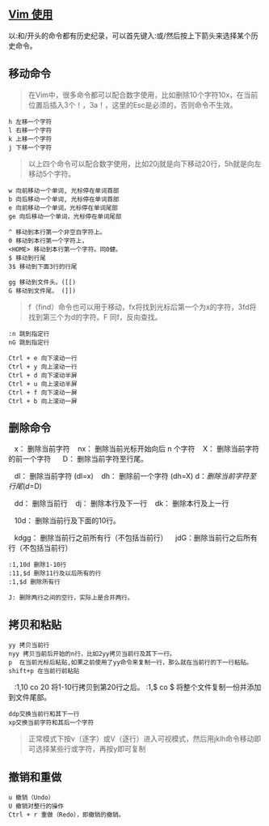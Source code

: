 
## [Vim 使用](http://www.cnblogs.com/softwaretesting/archive/2011/07/12/2104435.html)

以:和/开头的命令都有历史纪录，可以首先键入:或/然后按上下箭头来选择某个历史命令。

## 移动命令
> 在Vim中，很多命令都可以配合数字使用，比如删除10个字符10x，在当前位置后插入3个！，3a！<Esc>，这里的Esc是必须的，否则命令不生效。

    h 左移一个字符
    l 右移一个字符
    k 上移一个字符
    j 下移一个字符
> 以上四个命令可以配合数字使用，比如20j就是向下移动20行，5h就是向左移动5个字符。

    w 向前移动一个单词, 光标停在单词首部
    b 向后移动一个单词, 光标停在单词首部
    e 向前移动一个单词，光标停在单词尾部
    ge 向后移动一个单词，光标停在单词尾部
    
    ^ 移动到本行第一个非空白字符上。
    0 移动到本行第一个字符上，
    <HOME> 移动到本行第一个字符。同0健。
    $ 移动到行尾 
    3$ 移动到下面3行的行尾
    
    gg 移动到文件头。([[)
    G 移动到文件尾。 (]])
> f（find）命令也可以用于移动，fx将找到光标后第一个为x的字符，3fd将找到第三个为d的字符。F 同f，反向查找。

    :n 跳到指定行
    nG 跳到指定行

    Ctrl + e 向下滚动一行
    Ctrl + y 向上滚动一行
    Ctrl + d 向下滚动半屏
    Ctrl + u 向上滚动半屏
    Ctrl + f 向下滚动一屏
    Ctrl + b 向上滚动一屏

## 删除命令

    x： 删除当前字符
    nx： 删除当前光标开始向后 n 个字符
    X： 删除当前字符的前一个字符    
    D： 删除当前字符至行尾。

    dl： 删除当前字符 (dl=x)
    dh： 删除前一个字符 (dh=X)
    d$：删除当前字符至行尾(d$=D)

    dd： 删除当前行
    dj： 删除本行及下一行
    dk： 删除本行及上一行

    10d： 删除当前行及下面的10行。

    kdgg： 删除当前行之前所有行（不包括当前行）
    jdG：删除当前行之后所有行（不包括当前行）

    :1,10d 删除1-10行
    :11,$d 删除11行及以后所有的行
    :1,$d 删除所有行

    J: 删除两行之间的空行，实际上是合并两行。


## 拷贝和粘贴

    yy 拷贝当前行
    nyy 拷贝当前后开始的n行，比如2yy拷贝当前行及其下一行。
    p  在当前光标后粘贴,如果之前使用了yy命令来复制一行，那么就在当前行的下一行粘贴。
    shift+p 在当前行前粘贴

    :1,10 co 20 将1-10行拷贝到第20行之后。
    :1,$ co $ 将整个文件复制一份并添加到文件尾部。

    ddp交换当前行和其下一行
    xp交换当前字符和其后一个字符

> 正常模式下按v（逐字）或V（逐行）进入可视模式，然后用jklh命令移动即可选择某些行或字符，再按y即可复制

## 撤销和重做

    u 撤销（Undo）
    U 撤销对整行的操作
    Ctrl + r 重做（Redo），即撤销的撤销。

